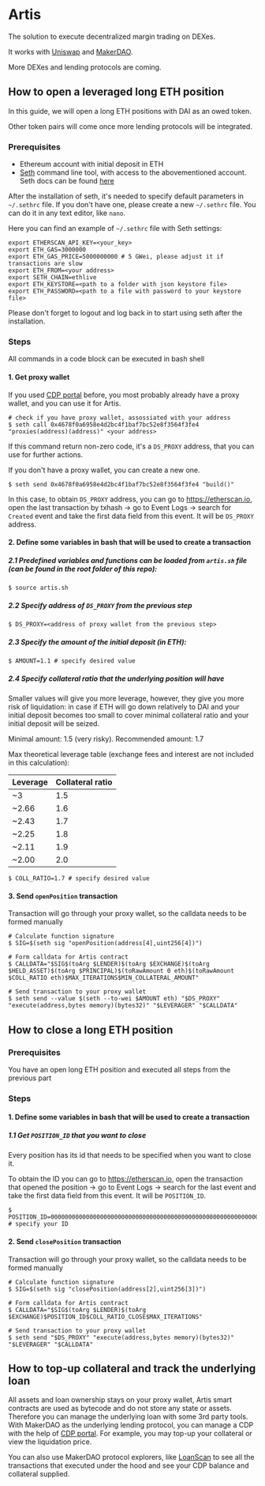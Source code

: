 # Artis

The solution to execute decentralized margin trading on DEXes.

It works with [Uniswap](https://uniswap.io/) and [MakerDAO](https://makerdao.com).

More DEXes and lending protocols are coming.

## How to open a leveraged long ETH position

In this guide, we will open a long ETH positions with DAI as an owed token.

Other token pairs will come once more lending protocols will be integrated.

### Prerequisites
- Ethereum account with initial deposit in ETH
- [Seth](https://dapp.tools/seth) command line tool, with access to the abovementioned account. Seth docs can be found [here](https://github.com/dapphub/dapptools/tree/master/src/seth)

After the installation of seth, it's needed to specify default parameters in `~/.sethrc` file. If you don't have one, please create a new `~/.sethrc` file. You can do it in any text editor, like `nano`.

Here you can find an example of `~/.sethrc` file with Seth settings:
```
export ETHERSCAN_API_KEY=<your_key>
export ETH_GAS=3000000
export ETH_GAS_PRICE=5000000000 # 5 GWei, please adjust it if transactions are slow
export ETH_FROM=<your address>
export SETH_CHAIN=ethlive
export ETH_KEYSTORE=<path to a folder with json keystore file>
export ETH_PASSWORD=<path to a file with password to your keystore file>
```

Please don't forget to logout and log back in to start using seth after the installation.

### Steps

All commands in a code block can be executed in bash shell

#### 1. Get proxy wallet

If you used [CDP portal](https://cdp.makerdao.com) before, you most probably already have a proxy wallet, and you can use it for Artis.
```
# check if you have proxy wallet, assossiated with your address
$ seth call 0x4678f0a6958e4d2bc4f1baf7bc52e8f3564f3fe4 "proxies(address)(address)" <your address>
```
If this command return non-zero code, it's a `DS_PROXY` address, that you can use for further actions.

If you don't have a proxy wallet, you can create a new one.
```
$ seth send 0x4678f0a6958e4d2bc4f1baf7bc52e8f3564f3fe4 "build()"
```
In this case, to obtain `DS_PROXY` address, you can go to https://etherscan.io, open the last transaction by txhash -> go to Event Logs -> search for `Created` event and take the first data field from this event. It will be `DS_PROXY` address.

#### 2. Define some variables in bash that will be used to create a transaction

##### 2.1 Predefined variables and functions can be loaded from `artis.sh` file (can be found in the root folder of this repo):
```
$ source artis.sh
```

##### 2.2 Specify address of `DS_PROXY` from the previous step
```
$ DS_PROXY=<address of proxy wallet from the previous step>
```

##### 2.3 Specify the amount of the initial deposit (in ETH):
```
$ AMOUNT=1.1 # specify desired value
```

##### 2.4 Specify collateral ratio that the underlying position will have

Smaller values will give you more leverage, however, they give you more risk of liquidation: in case if ETH will go down relatively to DAI and your initial deposit becomes too small to cover minimal collateral ratio and your initial deposit will be seized.

Minimal amount: 1.5 (very risky). Recommended amount: 1.7

Max theoretical leverage table (exchange fees and interest are not included in this calculation):

| Leverage | Collateral ratio |
| ----------- | ----------- |
| ~3 | 1.5 |
| ~2.66 | 1.6 |
| ~2.43 | 1.7 |
| ~2.25 | 1.8 |
| ~2.11 | 1.9 |
| ~2.00 | 2.0 |

```
$ COLL_RATIO=1.7 # specify desired value
```
#### 3. Send `openPosition` transaction
Transaction will go through your proxy wallet, so the calldata needs to be formed manually
```
# Calculate function signature
$ SIG=$(seth sig "openPosition(address[4],uint256[4])")

# Form calldata for Artis contract
$ CALLDATA="$SIG$(toArg $LENDER)$(toArg $EXCHANGE)$(toArg $HELD_ASSET)$(toArg $PRINCIPAL)$(toRawAmount 0 eth)$(toRawAmount $COLL_RATIO eth)$MAX_ITERATIONS$MIN_COLLATERAL_AMOUNT"

# Send transaction to your proxy wallet
$ seth send --value $(seth --to-wei $AMOUNT eth) "$DS_PROXY" "execute(address,bytes memory)(bytes32)" "$LEVERAGER" "$CALLDATA"
```

## How to close a long ETH position

### Prerequisites
You have an open long ETH position and executed all steps from the previous part

### Steps

#### 1. Define some variables in bash that will be used to create a transaction
##### 1.1 Get `POSITION_ID` that you want to close
Every position has its id that needs to be specified when you want to close it.

To obtain the ID you can go to https://etherscan.io, open the transaction that opened the position -> go to Event Logs -> search for the last event and take the first data field from this event. It will be `POSITION_ID`.

```
$ POSITION_ID=0000000000000000000000000000000000000000000000000000000000000001 # specify your ID
```


#### 2. Send `closePosition` transaction
Transaction will go through your proxy wallet, so the calldata needs to be formed manually
```
# Calculate function signature
$ SIG=$(seth sig "closePosition(address[2],uint256[3])")

# Form calldata for Artis contract
$ CALLDATA="$SIG$(toArg $LENDER)$(toArg $EXCHANGE)$POSITION_ID$COLL_RATIO_CLOSE$MAX_ITERATIONS"

# Send transaction to your proxy wallet
$ seth send "$DS_PROXY" "execute(address,bytes memory)(bytes32)" "$LEVERAGER" "$CALLDATA"
```

## How to top-up collateral and track the underlying loan

All assets and loan ownership stays on your proxy wallet, Artis smart contracts are used as bytecode and do not store any state or assets. Therefore you can manage the underlying loan with some 3rd party tools.
With MakerDAO as the underlying lending protocol, you can manage a CDP with the help of [CDP portal](https://cdp.makerdao.com). For example, you may top-up your collateral or view the liquidation price.

You can also use MakerDAO protocol explorers, like [LoanScan](https://loanscan.io) to see all the transactions that executed under the hood and see your CDP balance and collateral supplied.
